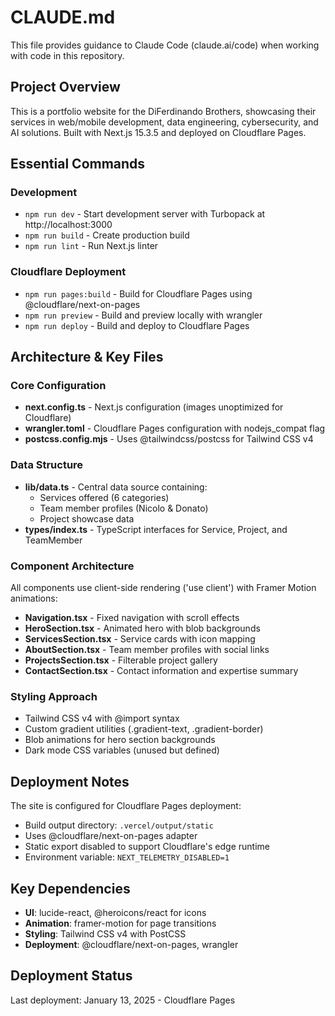 # CLAUDE.md

This file provides guidance to Claude Code (claude.ai/code) when working with code in this repository.

## Project Overview

This is a portfolio website for the DiFerdinando Brothers, showcasing their services in web/mobile development, data engineering, cybersecurity, and AI solutions. Built with Next.js 15.3.5 and deployed on Cloudflare Pages.

## Essential Commands

### Development
- `npm run dev` - Start development server with Turbopack at http://localhost:3000
- `npm run build` - Create production build
- `npm run lint` - Run Next.js linter

### Cloudflare Deployment
- `npm run pages:build` - Build for Cloudflare Pages using @cloudflare/next-on-pages
- `npm run preview` - Build and preview locally with wrangler
- `npm run deploy` - Build and deploy to Cloudflare Pages

## Architecture & Key Files

### Core Configuration
- **next.config.ts** - Next.js configuration (images unoptimized for Cloudflare)
- **wrangler.toml** - Cloudflare Pages configuration with nodejs_compat flag
- **postcss.config.mjs** - Uses @tailwindcss/postcss for Tailwind CSS v4

### Data Structure
- **lib/data.ts** - Central data source containing:
  - Services offered (6 categories)
  - Team member profiles (Nicolo & Donato)
  - Project showcase data
- **types/index.ts** - TypeScript interfaces for Service, Project, and TeamMember

### Component Architecture
All components use client-side rendering ('use client') with Framer Motion animations:
- **Navigation.tsx** - Fixed navigation with scroll effects
- **HeroSection.tsx** - Animated hero with blob backgrounds
- **ServicesSection.tsx** - Service cards with icon mapping
- **AboutSection.tsx** - Team member profiles with social links
- **ProjectsSection.tsx** - Filterable project gallery
- **ContactSection.tsx** - Contact information and expertise summary

### Styling Approach
- Tailwind CSS v4 with @import syntax
- Custom gradient utilities (.gradient-text, .gradient-border)
- Blob animations for hero section backgrounds
- Dark mode CSS variables (unused but defined)

## Deployment Notes

The site is configured for Cloudflare Pages deployment:
- Build output directory: `.vercel/output/static`
- Uses @cloudflare/next-on-pages adapter
- Static export disabled to support Cloudflare's edge runtime
- Environment variable: `NEXT_TELEMETRY_DISABLED=1`

## Key Dependencies
- **UI**: lucide-react, @heroicons/react for icons
- **Animation**: framer-motion for page transitions
- **Styling**: Tailwind CSS v4 with PostCSS
- **Deployment**: @cloudflare/next-on-pages, wrangler

## Deployment Status
Last deployment: January 13, 2025 - Cloudflare Pages